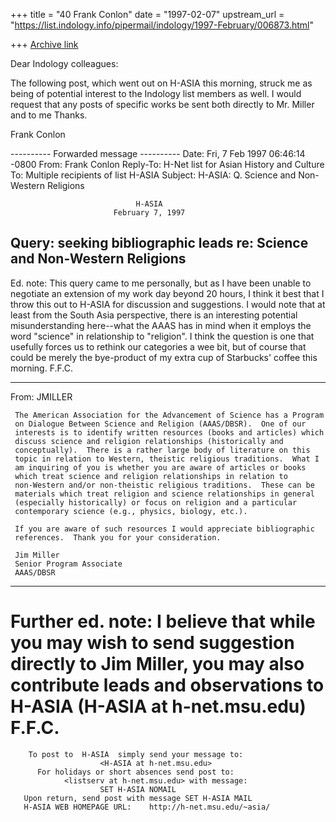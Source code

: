+++
title = "40 Frank Conlon"
date = "1997-02-07"
upstream_url = "https://list.indology.info/pipermail/indology/1997-February/006873.html"

+++
[Archive link](https://list.indology.info/pipermail/indology/1997-February/006873.html)

Dear Indology colleagues:

The following post, which went out on H-ASIA this morning, struck me as
being of potential interest to the Indology list members as well.  I would
request that any posts of specific works be sent both directly to Mr.
Miller <jmiller at aaas.org> and to me <conlon at u.washington.edu>  Thanks.

Frank Conlon

---------- Forwarded message ----------
Date: Fri, 7 Feb 1997 06:46:14 -0800
From: Frank Conlon <conlon at U.WASHINGTON.EDU>
Reply-To: H-Net list for Asian History and Culture <H-ASIA at h-net.msu.edu>
To: Multiple recipients of list H-ASIA <H-ASIA at h-net.msu.edu>
Subject: H-ASIA: Q. Science and Non-Western Religions

                                H-ASIA
                           February 7, 1997

Query: seeking bibliographic leads re: Science and Non-Western Religions
-------
Ed. note:  This query came to me personally, but as I have been unable to
negotiate an extension of my work day beyond 20 hours, I think it best
that I throw this out to H-ASIA for discussion and suggestions.  I would
note that at least from the South Asia perspective, there is an
interesting potential misunderstanding here--what the AAAS has in mind
when it employs the word "science" in relationship to "religion".  I think
the question is one that usefully forces us to rethink our categories a
wee bit, but of course that could be merely the bye-product of my extra
cup of Starbucks' coffee this morning.                          F.F.C.
***************************************************************************
From: JMILLER <JMILLER at aaas.org>

     The American Association for the Advancement of Science has a Program
     on Dialogue Between Science and Religion (AAAS/DBSR).  One of our
     interests is to identify written resources (books and articles) which
     discuss science and religion relationships (historically and
     conceptually).  There is a rather large body of literature on this
     topic in relation to Western, theistic religious traditions.  What I
     am inquiring of you is whether you are aware of articles or books
     which treat science and religion relationships in relation to
     non-Western and/or non-theistic religious traditions.  These can be
     materials which treat religion and science relationships in general
     (especially historically) or focus on religion and a particular
     contemporary science (e.g., physics, biology, etc.).

     If you are aware of such resources I would appreciate bibliographic
     references.  Thank you for your consideration.

     Jim Miller
     Senior Program Associate
     AAAS/DBSR
-----------
Further ed. note:  I believe that while you may wish to send suggestion
directly to Jim Miller, you may also contribute leads and observations to
H-ASIA (H-ASIA at h-net.msu.edu)                                   F.F.C.
===========================================================================
        To post to  H-ASIA  simply send your message to:
                        <H-ASIA at h-net.msu.edu>
          For holidays or short absences send post to:
                <listserv at h-net.msu.edu> with message:
                        SET H-ASIA NOMAIL
       Upon return, send post with message SET H-ASIA MAIL
       H-ASIA WEB HOMEPAGE URL:    http://h-net.msu.edu/~asia/





